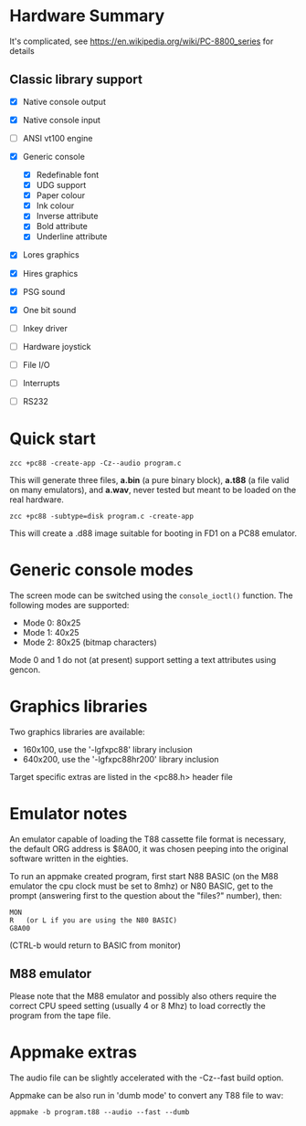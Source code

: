 # Hardware Summary

It's complicated, see https://en.wikipedia.org/wiki/PC-8800_series for details

## Classic library support

* [x] Native console output
* [x] Native console input
* [ ] ANSI vt100 engine
* [x] Generic console
    * [x] Redefinable font
    * [x] UDG support
    * [x] Paper colour
    * [x] Ink colour
    * [x] Inverse attribute
    * [x] Bold attribute
    * [x] Underline attribute
* [x] Lores graphics
* [x] Hires graphics
* [x] PSG sound
* [x] One bit sound
* [ ] Inkey driver
* [ ] Hardware joystick
* [ ] File I/O
* [ ] Interrupts
* [ ] RS232


# Quick start

    zcc +pc88 -create-app -Cz--audio program.c

This will generate three files, **a.bin** (a pure binary block), **a.t88** (a file valid on many emulators), and **a.wav**, never tested but meant to be loaded on the real hardware.

    zcc +pc88 -subtype=disk program.c -create-app

This will create a .d88 image suitable for booting in FD1 on a PC88 emulator.

# Generic console modes

The screen mode can be switched using the `console_ioctl()` function. The following modes are supported:

* Mode 0: 80x25 
* Mode 1: 40x25
* Mode 2: 80x25 (bitmap characters)

Mode 0 and 1 do not (at present) support setting a text attributes using gencon.

# Graphics libraries

Two graphics libraries are available:

 - 160x100,  use the '-lgfxpc88' library inclusion
 - 640x200, use the '-lgfxpc88hr200' library inclusion

Target specific extras are listed in the <pc88.h> header file

# Emulator notes

An emulator capable of loading the T88 cassette file format is necessary, the default ORG address is $8A00, it was chosen peeping into the original software written in the eighties.

To run an appmake created program, first start N88 BASIC (on the M88 emulator the cpu clock must be set to 8mhz) or N80 BASIC, get to the prompt (answering first to the question about the "files?" number), then:

    MON
    R   (or L if you are using the N80 BASIC)
    G8A00

(CTRL-b would return to BASIC from monitor)


## M88 emulator

Please note that the M88 emulator and possibly also others require the correct CPU speed setting (usually 4 or 8 Mhz) to load correctly the program from the tape file.

# Appmake extras

The audio file can be slightly accelerated with the -Cz--fast build option.

Appmake can be also run in 'dumb mode' to convert any T88 file to wav:

    appmake -b program.t88 --audio --fast --dumb